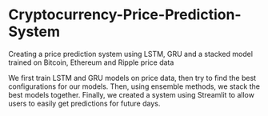 # Cryptocurrency-Price-Prediction-System
Creating a price prediction system using LSTM, GRU and a stacked model trained on Bitcoin, Ethereum and Ripple price data

We first train LSTM and GRU models on price data, then try to find the best configurations for our models. Then, using ensemble methods, we stack the best models together. Finally, we created a system using Streamlit to allow users to easily get predictions for future days.
